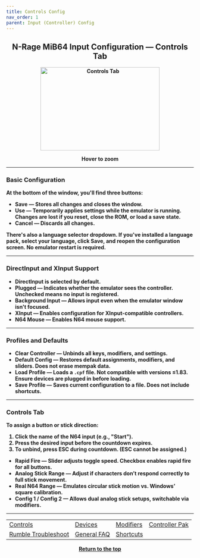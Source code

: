 ```yaml
---
title: Controls Config
nav_order: 1
parent: Input (Controller) Config
---
```


<style>
.zoom-pair {
  display: flex;
  gap: 12px;
  align-items: flex-end;
  justify-content: flex-start;
  position: relative;
  margin-left: auto;
  margin-right: auto;
  width: max-content;
  text-align: left;
}

.zoom-on-hover {
  display: inline-block;
  position:relative;
}

.zoom-on-hover img {
  display: block;
  cursor: zoom-in;
  transition: transform 0.3s ease;
  position: relative;
  z-index: 1;
  transform-origin: left center;
}

.zoom-on-hover:hover img {
  transform: scale(1.5);
}

.zoom-pair .zoom-on-hover:first-child:hover img {
  z-index: 9999;
}

.zoom-pair .zoom-on-hover:last-child:hover img {
  z-index: 100;
}

.zoom-single {
  display: block;
  margin-left: auto;
  margin-right: auto;
  width: max-content;
  text-align: center;
}

.zoom-single:hover img {
  transform: scale(1.5);
  transform-origin: center center;
  z-index: 999;
}
</style>

## <center><b>N-Rage MiB64 Input Configuration — Controls Tab</b></center>
<b>
<div style="text-align: center;">
  <div class="zoom-on-hover">
<img src="/manual/asset/images/NRage_MiB64_Input_Controls.png" alt="Controls Tab" width="320" height="224" />
  </div>
  <p><strong>Hover to zoom</strong></p>
</div>

<!-- ClauseEcho: Interactive Image -->

---

### <a name="basic-configuration"></a>Basic Configuration

At the bottom of the window, you'll find three buttons:

- **Save** — Stores all changes and closes the window.  
- **Use** — Temporarily applies settings while the emulator is running. Changes are lost if you reset, close the ROM, or load a save state.  
- **Cancel** — Discards all changes.

There's also a **language selector** dropdown. If you've installed a language pack, select your language, click Save, and reopen the configuration screen. No emulator restart is required.

---

### <a name="input-types"></a>DirectInput and XInput Support

- **DirectInput** is selected by default.  
- **Plugged** — Indicates whether the emulator sees the controller. Unchecked means no input is registered.  
- **Background Input** — Allows input even when the emulator window isn't focused.  
- **XInput** — Enables configuration for XInput-compatible controllers.  
- **N64 Mouse** — Enables N64 mouse support.

---

### <a name="profiles"></a>Profiles and Defaults

- **Clear Controller** — Unbinds all keys, modifiers, and settings.  
- **Default Config** — Restores default assignments, modifiers, and sliders. Does not erase mempak data.  
- **Load Profile** — Loads a `.cpf` file. Not compatible with versions ≤1.83. Ensure devices are plugged in before loading.  
- **Save Profile** — Saves current configuration to a file. Does not include shortcuts.

---

### <a name="controls-tab"></a>Controls Tab

To assign a button or stick direction:

1. Click the name of the N64 input (e.g., "Start").  
2. Press the desired input before the countdown expires.  
3. To unbind, press **ESC** during countdown. (ESC cannot be assigned.)

- **Rapid Fire** — Slider adjusts toggle speed. Checkbox enables rapid fire for all buttons.  
- **Analog Stick Range** — Adjust if characters don’t respond correctly to full stick movement.  
- **Real N64 Range** — Emulates circular stick motion vs. Windows’ square calibration.  
- **Config 1 / Config 2** — Allows dual analog stick setups, switchable via modifiers.

---

<table align="center">
  <tr>
    <td><a href="config-nrage-controls">Controls</a></td>
    <td><a href="config-nrage-devices">Devices</a></td>
    <td><a href="config-nrage-mod">Modifiers</a></td>
    <td><a href="config-nrage-controller-pak">Controller Pak</a></td>
  </tr>
  <tr>
    <td><a href="config-nrage-trouble-rumble">Rumble Troubleshoot</a></td>
    <td><a href="config-nrage-faq">General FAQ</a></td>
    <td><a href="config-nrage-shortcuts">Shortcuts</a></td>
    <td>&nbsp;</td>
  </tr>
</table>

<p style="text-align:center"><a href="#">Return to the top</a></p>

<!-- ClauseEcho: Controls Config Protocol Activated -->

